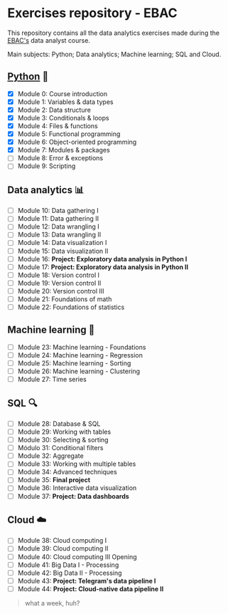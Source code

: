 # Exercises repository - EBAC

 This repository contains all the data analytics exercises made during the [EBAC's](https://ebaconline.com.br/) data analyst course. 

Main subjects: Python; Data analytics; Machine learning; SQL and Cloud.

## [Python](https://github.com/eugabrielolegario/data-analytics-ebac/tree/main/01_python_exercises) :snake:

- [x] Module 0: Course introduction
- [x] Module 1: Variables & data types
- [x] Module 2: Data structure
- [x] Module 3: Conditionals & loops
- [x] Module 4: Files & functions
- [x] Module 5: Functional programming
- [x] Module 6: Object-oriented programming
- [x] Module 7: Modules & packages
- [ ] Module 8: Error & exceptions
- [ ] Module 9: Scripting

## Data analytics 📊

- [ ] Module 10: Data gathering I
- [ ] Module 11: Data gathering II
- [ ] Module 12: Data wrangling I
- [ ] Module 13: Data wrangling II
- [ ] Module 14: Data visualization I
- [ ] Module 15: Data visualization  II
- [ ] Module 16: **Project: Exploratory data analysis in Python I**
- [ ] Module 17: **Project: Exploratory data analysis in Python II**
- [ ] Module 18: Version control I
- [ ] Module 19: Version control  II
- [ ] Module 20: Version control  III
- [ ] Module 21: Foundations of math
- [ ] Module 22: Foundations of statistics

## Machine learning 🤖

- [ ] Module 23: Machine learning - Foundations
- [ ] Module 24: Machine learning - Regression
- [ ] Module 25: Machine learning - Sorting
- [ ] Module 26: Machine learning - Clustering
- [ ] Module 27: Time series

## SQL 🔍

- [ ] Module 28: Database & SQL
- [ ] Module 29: Working with tables
- [ ] Module 30: Selecting & sorting
- [ ] Módulo 31: Conditional filters
- [ ] Module 32: Aggregate
- [ ] Module 33: Working with multiple tables
- [ ] Module 34: Advanced techniques
- [ ] Module 35: **Final project**
- [ ] Module 36: Interactive data visualization
- [ ] Module 37: **Project: Data dashboards**

## Cloud ☁️

- [ ] Module 38: Cloud computing I
- [ ] Module 39: Cloud computing II
- [ ] Module 40: Cloud computing III Opening
- [ ] Module 41: Big Data I - Processing
- [ ] Module 42: Big Data II - Processing
- [ ] Module 43: **Project: Telegram's data pipeline I**
- [ ] Module 44: **Project: Cloud-native data pipeline II**

> what a week, huh?
